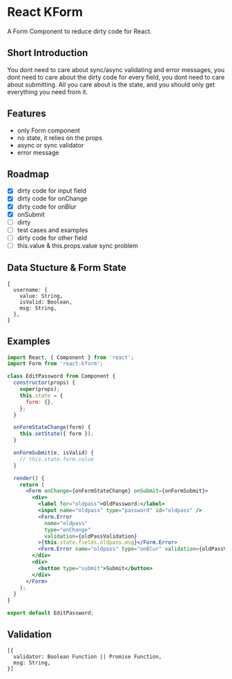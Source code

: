 # React KForm

A Form Component to reduce dirty code for React.

## Short Introduction

You dont need to care about sync/async validating and error messages, you dont need to care about the dirty code for every field, you dont need to care about submitting. All you care about is the state, and you should only get everything you need from it.

## Features

* only Form component
* no state, it relies on the props
* async or sync validator
* error message

## Roadmap

- [x] dirty code for input field
- [x] dirty code for onChange
- [x] dirty code for onBlur
- [x] onSubmit
- [ ] dirty
- [ ] test cases and examples
- [ ] dirty code for other field
- [ ] this.value & this.props.value sync problem

## Data Stucture & Form State

```
{
  username: {
    value: String,
    isValid: Boolean,
    msg: String,
  },
}
```

## Examples

```jsx
import React, { Component } from 'react';
import Form from 'react-kform';

class EditPassword from Component {
  constructor(props) {
    super(props);
    this.state = {
      form: {},
    };
  }

  onFormStateChange(form) {
    this.setState({ form });
  }

  onFormSubmit(e, isValid) {
    // this.state.form.value
  }

  render() {
    return (
      <Form onChange={onFormStateChange} onSubmit={onFormSubmit}>
        <div>
          <label for="oldpass">OldPassword:</label>
          <input name="oldpass" type="password" id="oldpass" />
          <Form.Error
            name="oldpass"
            type="onChange"
            validation={oldPassValidation}
          >{this.state.fields.oldpass.msg}</Form.Error>
          <Form.Error name="oldpass" type="onBlur" validation={oldPassValidation}>{this.state.fields.oldpass.msg}</Form.Error>
        </div>
        <div>
          <button type="submit">Submit</button>
        </div>
      </Form>
    );
  }
}

export default EditPassword;
```

## Validation

```
[{
  validator: Boolean Function || Promise Function,
  msg: String,
}]
```
